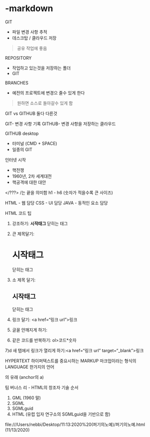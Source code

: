 # -markdown
GIT
- 파일 변경 사항 추적
- 데스크탑 / 클라우드 저장
> 공유 작업에 좋음

REPOSITORY
- 작업하고 있는것을 저장하는 폴더
- GIT

BRANCHES
- 예전의 프로젝트에 변경으 줄수 있게 한다
> 원하면 소스로 돌아갈수 있게 함

GIT vs GITHUB
둘다 다른것

GIT- 변경 사항 기록
GITHUB- 변경 사항을 저장하는 클라우드

GITHUB desktop
 - 터미널 (CMD + SPACE)
 - 일종의 GIT
 
 인터넷 시작
  - 핵전쟁
  - 1960년, 2차 세계대전
  - 핵공격에 대한 대안

</???> /는 끝을 의미함
h1 - h6
(숫자가 적을수록 큰 사이즈)

HTML - 웹 담당
CSS - UI 담당
JAVA - 동적인 요소 담당

HTML 코드 팁

1) 강조하기: <strong> 시작태그 </strong> 닫히는 태그

2) 큰 제목달기: <h1> 시작태그 </h1> 닫히는 태그

3) 소 제목 달기: <h2> 시작태그 </h2> 닫히는 태그

4) 링크 달기: <a href=“링크 url”>링크</a>

5) 글꼴 안깨지게 하기: <meta charset=“utf-8”>

6) 같은 코드를 반복하기: ol>코드*숫자

7)d 새 탭에서 링크가 열리게 하기:<a href=“링크 url” target=“_blank”>링크</a>

HYPERTEXT 
하이퍼텍스트를 중요시하는
MARKUP
마크업이라는 형식의
LANGUAGE
한가지의 언어

<a>의 유래 (anchor의 a)

팀 버너스 리 - HTML의 창조자
기술 순서
1. GML (1960 말)
2. SGML
3. SGMLguid 
4. HTML (유럽 입자 연구소의 SGMLguid을 기반으로 함)

file:///Users/nebbi/Desktop/11:13:2020%20(퍼기의노예)/퍼기의노예.html (11/13/2020)
